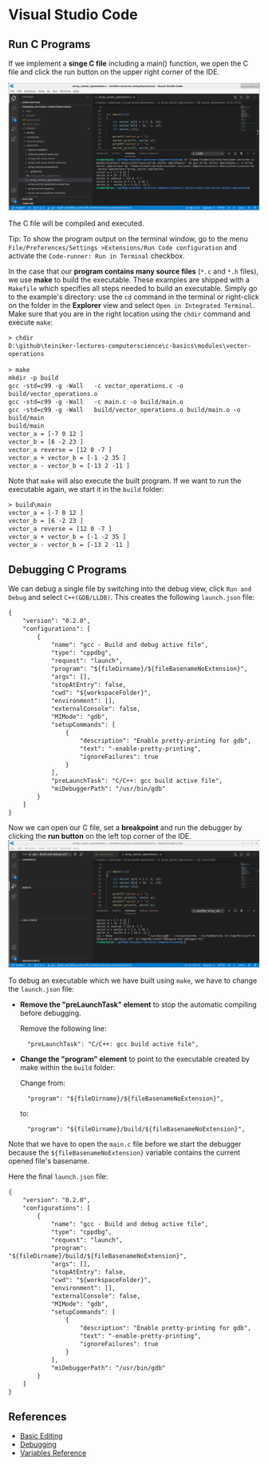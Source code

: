 # Visual Studio Code

## Run C Programs

If we implement a **singe C file** including a main() function, we open the C file
and click the run button on the upper right corner of the IDE.

![Run a single C file](figures/RunSingleFile.png)

The C file will be compiled and executed.

Tip: To show the program output on the terminal window, go to the menu 
`File/Preferences/Settings >Extensions/Run Code configuration`
and activate the `Code-runner: Run in Terminal` checkbox.

In the case that our **program contains many source files** (`*.c` and `*.h` files),
we use **make** to build the executable.
These examples are shipped with a `Makefile` which specifies all steps needed
to build an executable.
Simply go to the example's directory: use the `cd` command in the terminal or right-click 
on the folder in the **Explorer** view and select `Open in Integrated Terminal`.
Make sure that you are in the right location using the `chdir` command and execute `make`:
```
> chdir
D:\github\teiniker-lectures-computerscience\c-basics\modules\vector-operations

> make
mkdir -p build
gcc -std=c99 -g -Wall   -c vector_operations.c -o build/vector_operations.o
gcc -std=c99 -g -Wall   -c main.c -o build/main.o
gcc -std=c99 -g -Wall   build/vector_operations.o build/main.o -o build/main
build/main
vector_a = [-7 0 12 ]
vector_b = [6 -2 23 ]
vector_a reverse = [12 0 -7 ]
vector_a + vector_b = [-1 -2 35 ]
vector_a - vector_b = [-13 2 -11 ]
```
Note that `make` will also execute the built program.
If we want to run the executable again, we start it in the `build` folder:
```
> build\main
vector_a = [-7 0 12 ]
vector_b = [6 -2 23 ]
vector_a reverse = [12 0 -7 ]
vector_a + vector_b = [-1 -2 35 ]
vector_a - vector_b = [-13 2 -11 ]
```

## Debugging C Programs

We can debug a single file by switching into the debug view, click `Run and Debug` and select 
`C++(GDB/LLDB)`. This creates the following `launch.json` file:
```
{
    "version": "0.2.0",
    "configurations": [
        {
            "name": "gcc - Build and debug active file",
            "type": "cppdbg",
            "request": "launch",
            "program": "${fileDirname}/${fileBasenameNoExtension}",
            "args": [],
            "stopAtEntry": false,
            "cwd": "${workspaceFolder}",
            "environment": [],
            "externalConsole": false,
            "MIMode": "gdb",
            "setupCommands": [
                {
                    "description": "Enable pretty-printing for gdb",
                    "text": "-enable-pretty-printing",
                    "ignoreFailures": true
                }
            ],
            "preLaunchTask": "C/C++: gcc build active file",
            "miDebuggerPath": "/usr/bin/gdb"
        }
    ]
}
```
Now we can open our C file, set a **breakpoint** and run the debugger by clicking the 
**run button** on the left top corner of the IDE.
![Debug a single file](figures/DebugSingleFile.png)

To debug an executable which we have built using `make`, we have to change the `launch.json`
file: 
* **Remove the "preLaunchTask" element** to stop the automatic compiling before debugging.

  Remove the following line:
  ```
    "preLaunchTask": "C/C++: gcc build active file",
  ```  

* **Change the "program" element** to point to the executable created by make within the `build` folder:

  Change from:  
  ```
    "program": "${fileDirname}/${fileBasenameNoExtension}",
  ```  
  to:	 
  ```
    "program": "${fileDirname}/build/${fileBasenameNoExtension}",    
  ```    

Note that we have to open the `main.c` file before we start the debugger because the `${fileBasenameNoExtension}`
variable contains the current opened file's basename.

Here the final `launch.json` file:
```
{
    "version": "0.2.0",
    "configurations": [
        {
            "name": "gcc - Build and debug active file",
            "type": "cppdbg",
            "request": "launch",
            "program": "${fileDirname}/build/${fileBasenameNoExtension}",
            "args": [],
            "stopAtEntry": false,
            "cwd": "${workspaceFolder}",
            "environment": [],
            "externalConsole": false,
            "MIMode": "gdb",
            "setupCommands": [
                {
                    "description": "Enable pretty-printing for gdb",
                    "text": "-enable-pretty-printing",
                    "ignoreFailures": true
                }
            ],
            "miDebuggerPath": "/usr/bin/gdb"
        }
    ]
}
```


## References 
* [Basic Editing](https://code.visualstudio.com/docs/editor/codebasics)
* [Debugging](https://code.visualstudio.com/docs/editor/debugging)
* [Variables Reference](https://code.visualstudio.com/docs/editor/variables-reference) 